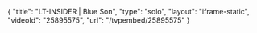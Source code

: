 {
    "title": "LT-INSIDER | Blue Son",
    "type": "solo",
    "layout": "iframe-static",
    "videoId": "25895575",
    "url": "\/tvpembed\/25895575"
}